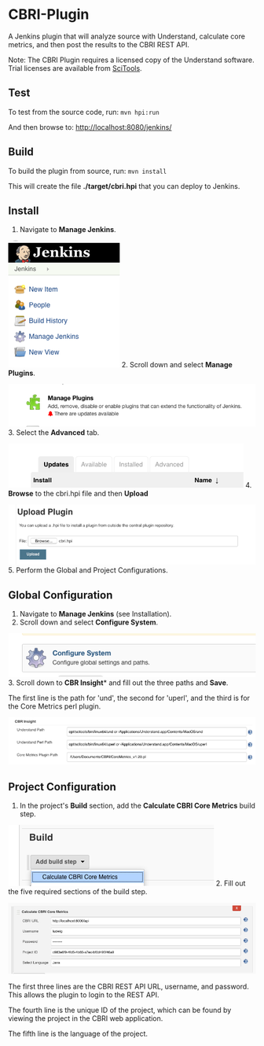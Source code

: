# CBRI-Plugin
A Jenkins plugin that will analyze source with Understand, calculate core metrics, and then post the results to the CBRI REST API.

Note: The CBRI Plugin requires a licensed copy of the 
Understand software. Trial licenses are available from 
[SciTools](https://scitools.com/).


## Test
To test from the source code, run: `mvn hpi:run`

And then browse to: [http://localhost:8080/jenkins/](http://localhost:8080/jenkins/)

## Build
To build the plugin from source, run: `mvn install`

This will create the file **./target/cbri.hpi** that you can deploy to Jenkins.

## Install
1. Navigate to **Manage Jenkins**.

![](./images/Install1.png)
2. Scroll down and select **Manage Plugins**.

![](./images/Install2.png)
3. Select the **Advanced** tab.

![](./images/Install3.png)
4. **Browse** to the cbri.hpi file and then **Upload**

![](./images/Install4.png)
5. Perform the Global and Project Configurations.

## Global Configuration
1. Navigate to **Manage Jenkins** (see Installation).
2. Scroll down and select **Configure System**.

![](./images/Conf1.png)
3. Scroll down to **CBR Insight*** and fill out the three paths and **Save**.

The first line is the path for 'und', 
the second for 'uperl',
and the third is for the Core Metrics perl plugin.

![](./images/Conf2.png)

## Project Configuration
1. In the project's **Build** section, add the 
**Calculate CBRI Core Metrics** build step.

![](./images/Project1.png)
2. Fill out the five required sections of the build step.

![](./images/Project2.png)

The first three lines are the CBRI REST API URL, username, and password.
This allows the plugin to login to the REST API.

The fourth line is the unique ID of the project, 
which can be found by viewing the project in the CBRI web application.

The fifth line is the language of the project.


